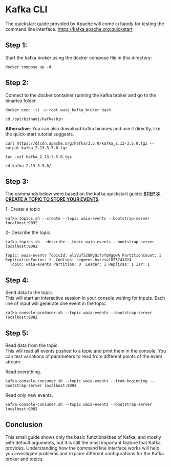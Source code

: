 # Kafka CLI

The quickstart guide provided by Apache will come in handy for testing the command line interface.
https://kafka.apache.org/quickstart



## Step 1:
Start the kafka broker using the docker compose file in this directory:
```
docker compose up -d
```

## Step 2:
Connect to the docker container running the kafka broker and go to the binaries folder.
```
docker exec -ti -u root waia_kafka_broker bash
```
```
cd /opt/bitnami/kafka/bin
```

**Alternative**:
You can also download kafka binaries and use it directly, like the quick-start tutorial suggests.
```
curl https://dlcdn.apache.org/kafka/3.5.0/kafka_2.13-3.5.0.tgz --output kafka_2.13-3.5.0.tgz

tar -xzf kafka_2.13-3.5.0.tgz

cd kafka_2.13-3.5.0/
```

## Step 3:
The commands below were based on the kafka quickstart guide: **[STEP 3: CREATE A TOPIC TO STORE YOUR EVENTS](https://kafka.apache.org/quickstart#quickstart_createtopic)**.


1- Create a topic
```
kafka-topics.sh --create --topic waia-events --bootstrap-server localhost:9092
```
2- Describe the topic
```
kafka-topics.sh --describe --topic waia-events --bootstrap-server localhost:9092

Topic: waia-events TopicId: wliVuT52QWyQifvfqRgqwA PartitionCount: 1 ReplicationFactor: 1  Configs: segment.bytes=1073741824
  Topic: waia-events Partition: 0  Leader: 1 Replicas: 1 Isr: 1

```

## Step 4:
Send data to the topic. \
This will start an interactive session in your console waiting for inputs. Each line of input will generate one event in the topic.
```
kafka-console-producer.sh --topic waia-events --bootstrap-server localhost:9092
```

## Step 5:
Read data from the topic. \
This will read all events pushed to a topic and print them in the console. You can test variations of parameters to read from different points of the event stream.

Read everything.
```
kafka-console-consumer.sh --topic waia-events --from-beginning --bootstrap-server localhost:9092
```

Read only new events.
```
kafka-console-consumer.sh --topic waia-events --bootstrap-server localhost:9092
```


## Conclusion
This small guide shows only the basic functionalities of Kafka, and mostly with default arguments, but it is still the most important feature that Kafka provides.
Understanding how the command line interface works will help you investigate problems and explore different configurations for the Kafka broker and topics. 

